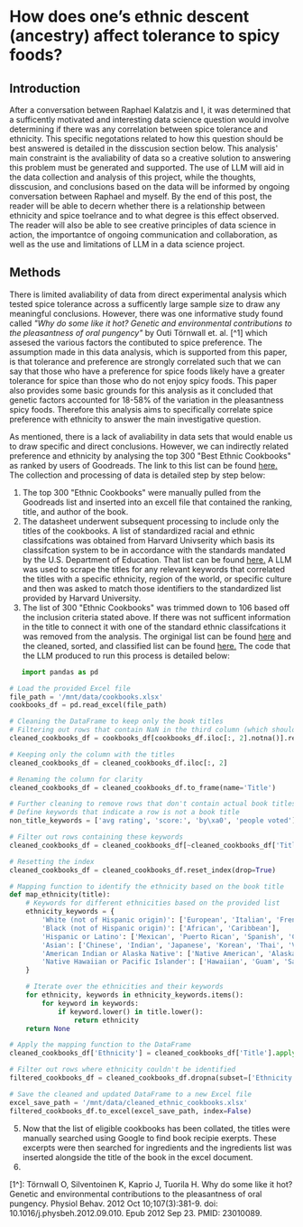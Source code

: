 # How does one’s ethnic descent (ancestry) affect tolerance to spicy foods?
## Introduction
After a conversation between Raphael Kalatzis and I, it was determined that a sufficently motivated and interesting data science question would involve determining if there was any correlation between spice tolerance and ethnicity. This specific negotations related to how this question should be best answered is detailed in the disscusion section below. This analysis' main constraint is the avaliability of data so a creative solution to answering this problem must be generated and supported. The use of LLM will aid in the data collection and analysis of this project, while the thoughts, disscusion, and conclusions based on the data will be informed by ongoing conversation between Raphael and myself. By the end of this post, the reader will be able to decern whether there is a relationship between ethnicity and spice toelrance and to what degree is this effect observed. The reader will also be able to see creative principles of data science in action, the importantce of ongoing communication and collaboration, as well as the use and limitations of LLM in a data science project.



## Methods

There is limited avaliability of data from direct experimental analysis which tested spice tolerance across a sufficently large sample size to draw any meaningful conclusions. However, there was one informative study found called *"Why do some like it hot? Genetic and environmental contributions to the pleasantness of oral pungency"* by Outi Törnwall et. al. [^1] which assesed the various factors the contibuted to spice preference. The assumption made in this data analysis, which is supported from this paper, is that tolerance and preference are strongly correlated such that we can say that those who have a preference for spice foods likely have a greater tolerance for spice than those who do not enjoy spicy foods. This paper also provides some basic grounds for this analysis as it concluded that genetic factors accounted for 18-58% of the variation in the pleasantness spicy foods. Therefore this analysis aims to specifically correlate spice preference with ethnicity to answer the main investigative question.

As mentioned, there is a lack of avaliability in data sets that would enable us to draw specific and direct conclusions. However, we can indirectly related preference and ethnicity by analysing the top 300 "Best Ethnic Cookbooks" as ranked by users of Goodreads. The link to this list can be found [here.](https://www.goodreads.com/list/show/1922.Best_Ethnic_Cookbooks?page=1) The collection and processing of data is detailed step by step below:

1. The top 300 "Ethnic Cookbooks" were manually pulled from the Goodreads list and inserted into an excell file that contained the ranking, title, and author of the book.
2. The datasheet underwent subsequent processing to include only the titles of the cookbooks. A list of standardized racial and ethnic classifcations was obtained from Harvard Univserity which basis its classifcation system to be in accordance with the standards mandated by the U.S. Department of Education. That list can be found [here.](https://hr.harvard.edu/files/humanresources/files/race_ethincity_definitions_2014.pdf) A LLM was used to scrape the titles for any relevant keywords that correlated the titles with a specific ethnicity, region of the world, or specific culture and then was asked to match those identifiers to the standardized list provided by Harvard University.
3. The list of 300 "Ethnic Cookbooks" was trimmed down to 106 based off the inclusion criteria stated above. If there was not sufficent information in the title to connect it with one of the standard ethnic classifcations it was removed from the analysis. The orginigal list can be found [here](https://github.com/Cjcapiola/Ethnicities-and-Spice-Tolerance/blob/main/cookbooks.xlsx) and the cleaned, sorted, and classified list can be found [here.](https://github.com/Cjcapiola/Ethnicities-and-Spice-Tolerance/blob/main/cleaned_ethnic_cookbooks.xlsx) The code that the LLM produced to run this process is detailed below:
```python
   import pandas as pd

# Load the provided Excel file
file_path = '/mnt/data/cookbooks.xlsx'
cookbooks_df = pd.read_excel(file_path)

# Cleaning the DataFrame to keep only the book titles
# Filtering out rows that contain NaN in the third column (which should represent titles)
cleaned_cookbooks_df = cookbooks_df[cookbooks_df.iloc[:, 2].notna()].reset_index(drop=True)

# Keeping only the column with the titles
cleaned_cookbooks_df = cleaned_cookbooks_df.iloc[:, 2]

# Renaming the column for clarity
cleaned_cookbooks_df = cleaned_cookbooks_df.to_frame(name='Title')

# Further cleaning to remove rows that don't contain actual book titles
# Define keywords that indicate a row is not a book title
non_title_keywords = ['avg rating', 'score:', 'by\xa0', 'people voted']

# Filter out rows containing these keywords
cleaned_cookbooks_df = cleaned_cookbooks_df[~cleaned_cookbooks_df['Title'].str.contains('|'.join(non_title_keywords))]

# Resetting the index
cleaned_cookbooks_df = cleaned_cookbooks_df.reset_index(drop=True)

# Mapping function to identify the ethnicity based on the book title
def map_ethnicity(title):
    # Keywords for different ethnicities based on the provided list
    ethnicity_keywords = {
        'White (not of Hispanic origin)': ['European', 'Italian', 'French', 'German', 'Greek', 'Russian', 'Middle East', 'North Africa'],
        'Black (not of Hispanic origin)': ['African', 'Caribbean'],
        'Hispanic or Latino': ['Mexican', 'Puerto Rican', 'Spanish', 'Cuban', 'South American', 'Central American'],
        'Asian': ['Chinese', 'Indian', 'Japanese', 'Korean', 'Thai', 'Vietnamese', 'Pakistani', 'Southeast Asian', 'Far East'],
        'American Indian or Alaska Native': ['Native American', 'Alaskan', 'Navajo', 'Cherokee'],
        'Native Hawaiian or Pacific Islander': ['Hawaiian', 'Guam', 'Samoan', 'Pacific Island']
    }

    # Iterate over the ethnicities and their keywords
    for ethnicity, keywords in ethnicity_keywords.items():
        for keyword in keywords:
            if keyword.lower() in title.lower():
                return ethnicity
    return None

# Apply the mapping function to the DataFrame
cleaned_cookbooks_df['Ethnicity'] = cleaned_cookbooks_df['Title'].apply(map_ethnicity)

# Filter out rows where ethnicity couldn't be identified
filtered_cookbooks_df = cleaned_cookbooks_df.dropna(subset=['Ethnicity'])

# Save the cleaned and updated DataFrame to a new Excel file
excel_save_path = '/mnt/data/cleaned_ethnic_cookbooks.xlsx'
filtered_cookbooks_df.to_excel(excel_save_path, index=False)
```
5.  Now that the list of eligible cookbooks has been collated, the titles were manually searched using Google to find book recipie exerpts. These excerpts were then searched for ingredients and the ingredients list was inserted alongside the title of the book in the excel document.
6.  






[1^]: Törnwall O, Silventoinen K, Kaprio J, Tuorila H. Why do some like it hot? Genetic and environmental contributions to the pleasantness of oral pungency. Physiol Behav. 2012 Oct 10;107(3):381-9. doi: 10.1016/j.physbeh.2012.09.010. Epub 2012 Sep 23. PMID: 23010089.
